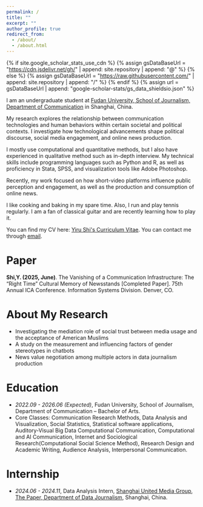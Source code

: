```yaml
---
permalink: /
title: ""
excerpt: ""
author_profile: true
redirect_from: 
  - /about/
  - /about.html
---
```


{% if site.google_scholar_stats_use_cdn %}
{% assign gsDataBaseUrl = "https://cdn.jsdelivr.net/gh/" | append: site.repository | append: "@" %}
{% else %}
{% assign gsDataBaseUrl = "https://raw.githubusercontent.com/" | append: site.repository | append: "/" %}
{% endif %}
{% assign url = gsDataBaseUrl | append: "google-scholar-stats/gs_data_shieldsio.json" %}

<span class='anchor' id='about-me'></span>

I am an undergraduate student at [Fudan University, School of Journalism, Department of  Communication](https://xwxy.fudan.edu.cn/NewsEn/main.htm) in Shanghai, China. 

My research explores the relationship between communication technologies and human behaviors within certain societal and political contexts. I investigate how technological advancements shape political discourse, social media engagement, and online news production. 

I mostly use computational and quantitative methods, but I also have experienced in qualitative method such as in-depth interview. My technical skills include programming languages such as Python and R, as well as proficiency in Stata, SPSS, and visualization tools like Adobe Photoshop.

Recently, my work focused on how short-video platforms influence public perception and engagement, as well as the production and consumption of online news.

I like cooking and baking in my spare time. Also, I run and play tennis regularly. I am a fan of classical guitar and are recently learning how to play it.

You can find my CV here: [Yiru Shi's Curriculum Vitae](../assets/Curriculum_Vitae.pdf). You can contact me through [email](mailto:yiru_shi@outlook.com).

# Paper

**Shi,Y. (2025, June)**. The Vanishing of a Communication Infrastructure: The “Right Time” Cultural Memory of Newsstands [Completed Paper]. 75th Annual ICA Conference. Information Systems Division. Denver, CO.

# About My Research
- Investigating the mediation role of social trust between media usage and the acceptance of American Muslims
- A study on the measurement and influencing factors of gender stereotypes in chatbots
- News value negotiation among multiple actors in data journalism production
  
# Education
- *2022.09 - 2026.06 (Expected)*, Fudan University, School of Journalism, Department of Communication – Bachelor of Arts.
- Core Classes: Communication Research Methods, Data Analysis and Visualization, Social Statistics, Statistical software applications, Auditory-Visual Big Data Computational Communication, Computational and AI Communication, Internet and Sociological Research(Computational Social Science Method), Research Design and Academic Writing, Audience Analysis, Interpersonal Communication.

# Internship
- *2024.06 - 2024.11*, Data Analysis Intern, [Shanghai United Media Group, The Paper, Department of Data Journalism](https://m.thepaper.cn/list_25635), Shanghai, China.

